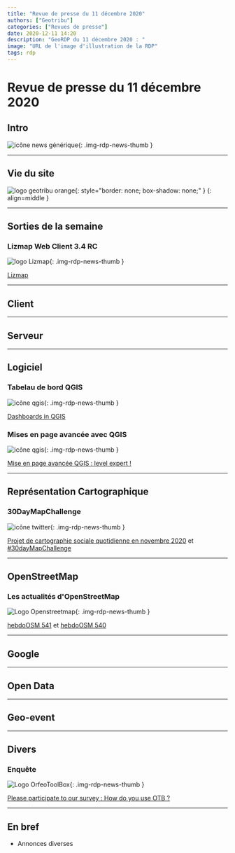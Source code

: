 ```yaml
---
title: "Revue de presse du 11 décembre 2020"
authors: ["Geotribu"]
categories: ["Revues de presse"]
date: 2020-12-11 14:20
description: "GeoRDP du 11 décembre 2020 : "
image: "URL de l'image d'illustration de la RDP"
tags: rdp
---
```


# Revue de presse du 11 décembre 2020

## Intro

![icône news générique](https://cdn.geotribu.fr/img/internal/icons-rdp-news/news.png "News"){: .img-rdp-news-thumb }

----

## Vie du site

![logo geotribu orange](https://cdn.geotribu.fr/img/internal/charte/geotribu_logo_rectangle_384x80.png "logo geotribu orange"){: style="border: none; box-shadow: none;" }
{: align=middle }

----

## Sorties de la semaine

### Lizmap Web Client 3.4 RC

![logo Lizmap](https://cdn.geotribu.fr/img/logos-icones/logo-lizmap.png){: .img-rdp-news-thumb }

[Lizmap](https://www.3liz.com/blog/rldhont/index.php?post/2020/11/26/Lizmap-Web-Client-3.4-RC)

----

## Client

----

## Serveur

----

## Logiciel

### Tabelau de bord QGIS

![icône qgis](https://cdn.geotribu.fr/images/logos-icones/logiciels_librairies/qgis.png "QGIS"){: .img-rdp-news-thumb }

[Dashboards in QGIS](https://anitagraser.com/2020/12/05/dashboards-in-qgis/)

### Mises en page avancée avec QGIS

![icône qgis](https://cdn.geotribu.fr/images/logos-icones/logiciels_librairies/qgis.png "QGIS"){: .img-rdp-news-thumb }

[Mise en page avancée QGIS : level expert !](http://pasq.fr/mise-page-avancee-expert-qgis)

----

## Représentation Cartographique

### 30DayMapChallenge

![icône twitter](https://cdn.geotribu.fr/img/logos-icones/social/twitter.png "Twitter"){: .img-rdp-news-thumb }

[Projet de cartographie sociale quotidienne en novembre 2020](https://github.com/tjukanovt/30DayMapChallenge) et [#30dayMapChallenge](https://neocarto.hypotheses.org/12028)

----

## OpenStreetMap

### Les actualités d'OpenStreetMap

![Logo Openstreetmap](https://cdn.geotribu.fr/img/logos-icones/OpenStreetMap/Openstreetmap.png "Openstreetmap"){: .img-rdp-news-thumb }

[hebdoOSM 541](http://weeklyosm.eu/fr/archives/14021) et [hebdoOSM 540](http://weeklyosm.eu/fr/archives/14005)

----

## Google

----

## Open Data

----

## Geo-event

----

## Divers

### Enquête

![Logo OrfeoToolBox](https://cdn.geotribu.fr/img/logos-icones/logiciels_librairies/OrfeoToolBox_OTB.png){: .img-rdp-news-thumb }

[Please participate to our survey : How do you use OTB ?](https://www.orfeo-toolbox.org/please-participate-to-our-survey-how-do-you-use-otb/)

----

## En bref

- Annonces diverses
